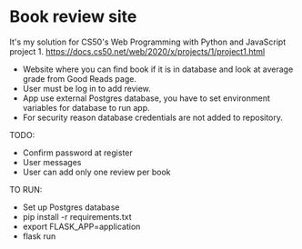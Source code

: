 # Book review site
It's my solution for CS50's Web Programming with Python and JavaScript project 1.
https://docs.cs50.net/web/2020/x/projects/1/project1.html

* Website where you can find book if it is in database and look at average grade from Good Reads page.
* User must be log in to add review.
* App use external Postgres database, you have to set environment variables for database to run app.
* For security reason database credentials are not added to repository.

TODO:
* Confirm password at register
* User messages
* User can add only one review per book

TO RUN:
* Set up Postgres database
* pip install -r requirements.txt
* export FLASK_APP=application
* flask run